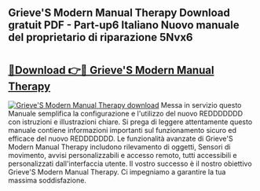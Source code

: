 ## Grieve'S Modern Manual Therapy Download gratuit PDF - Part-up6 Italiano Nuovo manuale del proprietario di riparazione 5Nvx6

# <h2><a href="http://dfafl5.blite.top/?on=Grieve%27S+Modern+Manual+Therapy">🔗Download 👉🔴 Grieve'S Modern Manual Therapy</a></h2>

[![Grieve'S Modern Manual Therapy download](https://i.imgur.com/lujVjoI.png)](http://dfafl5.blite.top/?on=Grieve%27S+Modern+Manual+Therapy)
Messa in servizio questo Manuale semplifica la configurazione e l'utilizzo del nuovo REDDDDDDD con istruzioni e illustrazioni chiare. Si prega di leggere attentamente questo manuale contiene informazioni importanti sul funzionamento sicuro ed efficace del nuovo REDDDDDDD. Le funzionalità avanzate di Grieve'S Modern Manual Therapy includono rilevamento di oggetti, Sensori di movimento, avvisi personalizzabili e accesso remoto, tutti accessibili e personalizzati dall'interfaccia utente. Il vostro successo è il nostro obiettivo Grieve'S Modern Manual Therapy. Ci impegniamo a garantire la tua massima soddisfazione.
